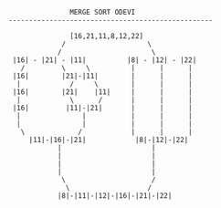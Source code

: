               
                           MERGE SORT ODEVI
            --------------------------------------------------
                          
                           [16,21,11,8,12,22]
                         /                    \
                        /                      \
             |16| - |21| - |11|          |8| - |12| - |22|
               /         \     \          |      |      |
             |16|        |21|-|11|        |      |      |
              |            /     \        |      |      |
             |16|        |21|    |11|     |      |      |
              |            \      /       |      |      |
             |16|         |11|-|21|       |      |      |
              |               |           |      |      |
              |               |           |      |      |
               \             /            |      |      |
                 |11|-|16|-|21|            |8|-|12|-|22|
                        |                      |
                        |                      |
                        |                      |
                        |                      |
                         \                     /
                          \                   /
                        |8|-|11|-|12|-|16|-|21|-|22|